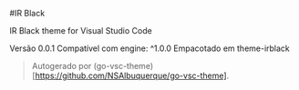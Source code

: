#IR Black

IR Black theme for Visual Studio Code

Versão 0.0.1
Compatível com engine: ^1.0.0
Empacotado em theme-irblack

> Autogerado por (go-vsc-theme)[https://github.com/NSAlbuquerque/go-vsc-theme].